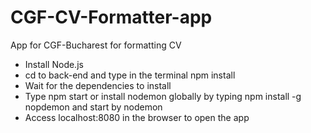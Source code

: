 # CGF-CV-Formatter-app
App for CGF-Bucharest for formatting CV

- Install Node.js
- cd to back-end and type in the terminal npm install
- Wait for the dependencies to install
- Type npm start or install nodemon globally by typing npm install -g nopdemon and start by nodemon
- Access localhost:8080 in the browser to open the app
